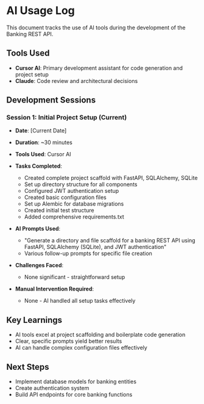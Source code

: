 # AI Usage Log

This document tracks the use of AI tools during the development of the Banking REST API.

## Tools Used

- **Cursor AI**: Primary development assistant for code generation and project setup
- **Claude**: Code review and architectural decisions

## Development Sessions

### Session 1: Initial Project Setup (Current)
- **Date**: [Current Date]
- **Duration**: ~30 minutes
- **Tools Used**: Cursor AI
- **Tasks Completed**:
  - Created complete project scaffold with FastAPI, SQLAlchemy, SQLite
  - Set up directory structure for all components
  - Configured JWT authentication setup
  - Created basic configuration files
  - Set up Alembic for database migrations
  - Created initial test structure
  - Added comprehensive requirements.txt

- **AI Prompts Used**:
  - "Generate a directory and file scaffold for a banking REST API using FastAPI, SQLAlchemy (SQLite), and JWT authentication"
  - Various follow-up prompts for specific file creation

- **Challenges Faced**:
  - None significant - straightforward setup

- **Manual Intervention Required**:
  - None - AI handled all setup tasks effectively

## Key Learnings

- AI tools excel at project scaffolding and boilerplate code generation
- Clear, specific prompts yield better results
- AI can handle complex configuration files effectively

## Next Steps

- Implement database models for banking entities
- Create authentication system
- Build API endpoints for core banking functions
